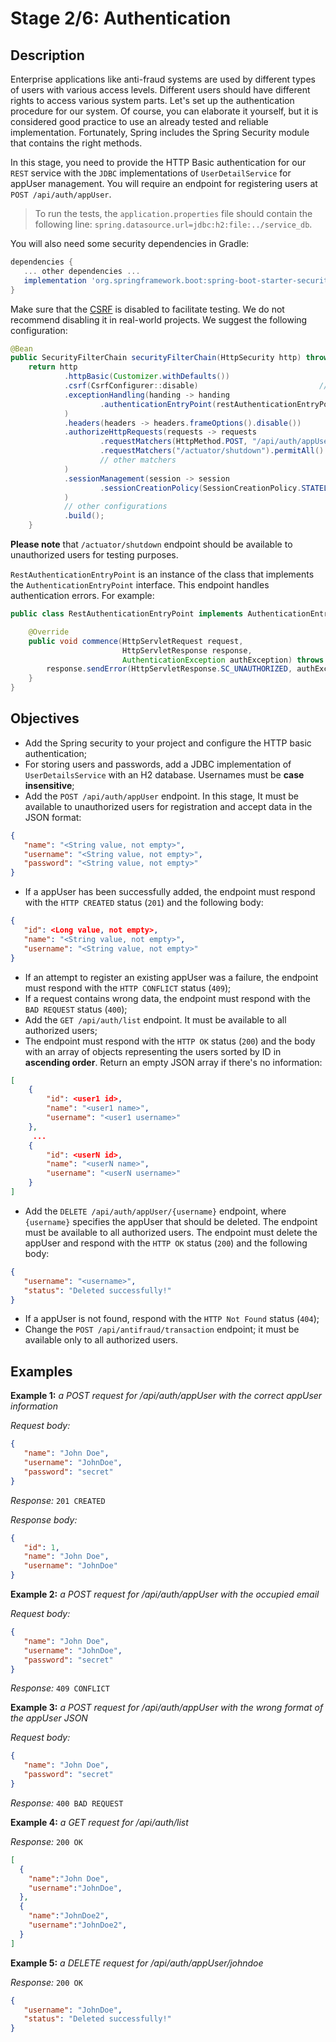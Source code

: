 # Stage 2/6: Authentication
## Description
Enterprise applications like anti-fraud systems are used by different types of users with various access levels. Different users should have different rights to access various system parts. Let's set up the authentication procedure for our system. Of course, you can elaborate it yourself, but it is considered good practice to use an already tested and reliable implementation. Fortunately, Spring includes the Spring Security module that contains the right methods.

In this stage, you need to provide the HTTP Basic authentication for our `REST` service with the `JDBC` implementations of `UserDetailService` for appUser management. You will require an endpoint for registering users at `POST /api/auth/appUser`.

>To run the tests, the `application.properties` file should contain the following line: `spring.datasource.url=jdbc:h2:file:../service_db`.

You will also need some security dependencies in Gradle:
```groovy
dependencies {
   ... other dependencies ...
   implementation 'org.springframework.boot:spring-boot-starter-security'
}
```

Make sure that the <a href="https://owasp.org/www-community/attacks/csrf">CSRF</a> is disabled to facilitate testing. We do not recommend disabling it in real-world projects. We suggest the following configuration:
```java
@Bean
public SecurityFilterChain securityFilterChain(HttpSecurity http) throws Exception {
    return http
            .httpBasic(Customizer.withDefaults())
            .csrf(CsrfConfigurer::disable)                           // For modifying requests via Postman
            .exceptionHandling(handing -> handing
                    .authenticationEntryPoint(restAuthenticationEntryPoint) // Handles auth error
            )
            .headers(headers -> headers.frameOptions().disable())           // for Postman, the H2 console
            .authorizeHttpRequests(requests -> requests                     // manage access
                    .requestMatchers(HttpMethod.POST, "/api/auth/appUser").permitAll()
                    .requestMatchers("/actuator/shutdown").permitAll()      // needs to run test
                    // other matchers
            )
            .sessionManagement(session -> session
                    .sessionCreationPolicy(SessionCreationPolicy.STATELESS) // no session
            )
            // other configurations
            .build();
    }
```

<b>Please note</b> that `/actuator/shutdown` endpoint should be available to unauthorized users for testing purposes.

`RestAuthenticationEntryPoint` is an instance of the class that implements the `AuthenticationEntryPoint` interface. This endpoint handles authentication errors. For example:
```java
public class RestAuthenticationEntryPoint implements AuthenticationEntryPoint {

    @Override
    public void commence(HttpServletRequest request,
                         HttpServletResponse response,
                         AuthenticationException authException) throws IOException, ServletException {
        response.sendError(HttpServletResponse.SC_UNAUTHORIZED, authException.getMessage());
    }
}
```

## Objectives
- Add the Spring security to your project and configure the HTTP basic authentication;
- For storing users and passwords, add a JDBC implementation of `UserDetailsService` with an H2 database. Usernames must be <b>case insensitive</b>;
- Add the `POST /api/auth/appUser` endpoint. In this stage, It must be available to unauthorized users for registration and accept data in the JSON format:
```json
{
   "name": "<String value, not empty>",
   "username": "<String value, not empty>",
   "password": "<String value, not empty>"
}
```
- If a appUser has been successfully added, the endpoint must respond with the `HTTP CREATED` status (`201`) and the following body:
```json
{
   "id": <Long value, not empty>,
   "name": "<String value, not empty>",
   "username": "<String value, not empty>"
}
```
- If an attempt to register an existing appUser was a failure, the endpoint must respond with the `HTTP CONFLICT` status (`409`);
- If a request contains wrong data, the endpoint must respond with the `BAD REQUEST` status (`400`);
- Add the `GET /api/auth/list` endpoint. It must be available to all authorized users;
- The endpoint must respond with the `HTTP OK` status (`200`) and the body with an array of objects representing the users sorted by ID in <b>ascending order</b>. Return an empty JSON array if there's no information:
```json
[
    {
        "id": <user1 id>,
        "name": "<user1 name>",
        "username": "<user1 username>"
    },
     ...
    {
        "id": <userN id>,
        "name": "<userN name>",
        "username": "<userN username>"
    }
]
```
- Add the `DELETE /api/auth/appUser/{username}` endpoint, where `{username}` specifies the appUser that should be deleted. The endpoint must be available to all authorized users. The endpoint must delete the appUser and respond with the `HTTP OK` status (`200`) and the following body:
```json
{
   "username": "<username>",
   "status": "Deleted successfully!"
}
```
- If a appUser is not found, respond with the `HTTP Not Found` status (`404`);
- Change the `POST /api/antifraud/transaction` endpoint; it must be available only to all authorized users.

## Examples
<b>Example 1:</b> <i>a POST request for /api/auth/appUser with the correct appUser information</i>

<i>Request body:</i>
```json
{
   "name": "John Doe",
   "username": "JohnDoe",
   "password": "secret"
}
```
<i>Response:</i> `201 CREATED`

<i>Response body:</i>
```json
{
   "id": 1,
   "name": "John Doe",
   "username": "JohnDoe"
}
```
<b>Example 2:</b> <i>a POST request for /api/auth/appUser with the occupied email</i>

<i>Request body:</i>
```json
{
   "name": "John Doe",
   "username": "JohnDoe",
   "password": "secret"
}
```

<i>Response:</i> `409 CONFLICT`

<b>Example 3:</b> <i>a POST request for /api/auth/appUser with the wrong format of the appUser JSON</i>

<i>Request body:</i>
```json
{
   "name": "John Doe",
   "password": "secret"
}
```

<i>Response:</i> `400 BAD REQUEST`

<b>Example 4:</b> <i>a GET request for /api/auth/list</i>

<i>Response:</i> `200 OK`
```json
[
  {
    "name":"John Doe",
    "username":"JohnDoe",
  },
  {
    "name":"JohnDoe2",
    "username":"JohnDoe2",
  }
]
```

<b>Example 5:</b> <i>a DELETE request for /api/auth/appUser/johndoe</i>

<i>Response:</i> `200 OK`
```json
{
   "username": "JohnDoe",
   "status": "Deleted successfully!"
}
```
